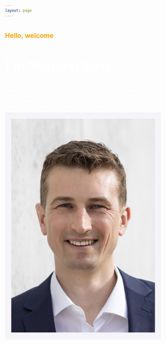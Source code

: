```yaml
---
layout: page
---
```


<body>
  <head>
    <style>
      /* Style the body */
      body {
        margin: 0;
      }
      /* Column container */
      .row {  
        display: flex;
        flex-wrap: wrap;
      }
      /* Create two unequal columns that sits next to each other */
      /* Sidebar/left column */
      .side {
        flex: 30%;
        background-color: #020c42
        padding: 20px;
        text-align: left;
        justify-content: center; 
      }
      /* Main column */
      .main {
        flex: 70%;
        background-color: #f4f4f9;
        padding: 20px;
      }
          /* Adjusting margins for h1, h2, and p to reduce space */
    h1 {
      font-size: 150%;
      color: orange;
      margin-bottom: 5px; /* Reduced space */
    }
    h2 {
      font-size: 300%;
      color: white;
      margin-bottom: 10px; /* Reduced space */
    }
    p {
      color: white;
      margin-bottom: 10px; /* Reduced space */
      line-height: 1.2; /* Reduced line spacing */
    }
      /* Fake image, just for this example */
      /* Responsive layout - when the screen is less than 700px wide, make the two columns stack on top of each other instead of next to each other */
      @media screen and (max-width: 700px) {
        .row, .navbar {   
          flex-direction: column;
        }
      }
    </style>
  </head>
</body>

<!-- The flexible grid (content) -->
<div class="row">
  <div class="side">
    <h1>Hello, welcome</h1>    
    <h2>I'm Michael Bieri</h2>
    <p>Pfrom Switzerland, with a broad interest in technology. My journey began with a WordPress homepage, and through the world of Arduino, I eventually found myself in the realm of digitalisation and data. In my professional career, I have six years of experience as a requirements engineer and project manager in electronic and building technology. Alongside my passion for technology, I also enjoy music 🎺 and sports 🧭🚲.</p>
  </div>
  <div class="main">
      <img src="/assets/images/MichaelBieri.png" alt="Michael Bieri">
    <br>
  </div>